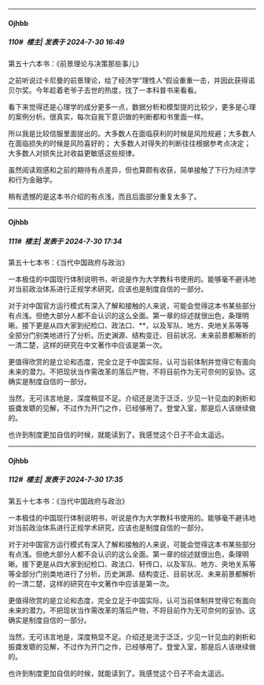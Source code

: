 ﻿
*****

####  Ojhbb  
##### 110#         楼主| 发表于 2024-7-30 16:49

第五十六本书：《前景理论与决策那些事儿》

之前听说过卡尼曼的前景理论，给了经济学“理性人”假设重重一击，并因此获得诺贝尔奖。今年趁着老爷子去世的热度，找了一本科普书来看看。

看下来觉得还是心理学的成分更多一点，数据分析和模型提的比较少，更多是心理的案例分析。很真实，每次自我下意识做的判断都和书里面一样。

所以我是比较信服里面提出的。大多数人在面临获利的时候是风险规避；大多数人在面临损失的时候是风险喜好的； 大多数人对得失的判断往往根据参考点决定；大多数人对损失比对收益更敏感这些规律。

虽然阅读观感和之前的期待有点差异，但也算颇有收获，简单接触了下行为经济学和行为金融学。

稍有遗憾的是这本书介绍的有点浅，而且后面部分重复太多了。


*****

####  Ojhbb  
##### 111#         楼主| 发表于 2024-7-30 17:34

第五十七本书：《当代中国政府与政治》

一本极佳的中国现行体制说明书，听说是作为大学教科书使用的。能够毫不避讳地对当前政治体系进行正规学术研究，应该也是制度自信的一部分。

对于对中国官方运行模式有深入了解和接触的人来说，可能会觉得这本书某些部分有点浅。但绝大部分人都不会认识的这么全面。第一章的综述就很出色，条理明晰。接下更是从四大家到纪检口、政法口、**，以及军队、地方、央地关系等等全部分门别类地进行了分析。历史渊源、结构变迁、目前状况、未来前景都解析的一清二楚，这样的研究在中文著作中应该是第一次。

更值得欣赏的是立论和态度，完全立足于中国实际，认可当前体制并觉得它有面向未来的潜力。不把现状当作需改革的落后产物，不将目前作为无可奈何的妥协。这确实是制度自信的一部分。

当然，无可讳言地是，深度稍显不足。介绍还是流于泛泛，少见一针见血的剥析和振聋发聩的见解，不过作为开门之作，已经够用了。登堂入室，那是后人该继续做的。

也许到制度更加自信的时候，就能读到了。我感觉这个日子不会太遥远。

*****

####  Ojhbb  
##### 112#         楼主| 发表于 2024-7-30 17:35

第五十七本书：《当代中国政府与政治》

一本极佳的中国现行体制说明书，听说是作为大学教科书使用的。能够毫不避讳地对当前政治体系进行正规学术研究，应该也是制度自信的一部分。

对于对中国官方运行模式有深入了解和接触的人来说，可能会觉得这本书某些部分有点浅。但绝大部分人都不会认识的这么全面。第一章的综述就很出色，条理明晰。接下更是从四大家到纪检口、政法口、轩传口，以及军队、地方、央地关系等等全部分门别类地进行了分析。历史渊源、结构变迁、目前状况、未来前景都解析的一清二楚，这样的研究在中文著作中应该是第一次。

更值得欣赏的是立论和态度，完全立足于中国实际，认可当前体制并觉得它有面向未来的潜力。不把现状当作需改革的落后产物，不将目前作为无可奈何的妥协。这确实是制度自信的一部分。

当然，无可讳言地是，深度稍显不足。介绍还是流于泛泛，少见一针见血的剥析和振聋发聩的见解，不过作为开门之作，已经够用了。登堂入室，那是后人该继续做的。

也许到制度更加自信的时候，就能读到了。我感觉这个日子不会太遥远。

